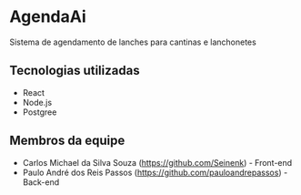 # AgendaAi

Sistema de agendamento de lanches para cantinas e lanchonetes

## Tecnologias utilizadas
  - React
  - Node.js
  - Postgree

## Membros da equipe
  - Carlos Michael da Silva Souza (https://github.com/Seinenk) - Front-end
  - Paulo André dos Reis Passos (https://github.com/pauloandrepassos) - Back-end


